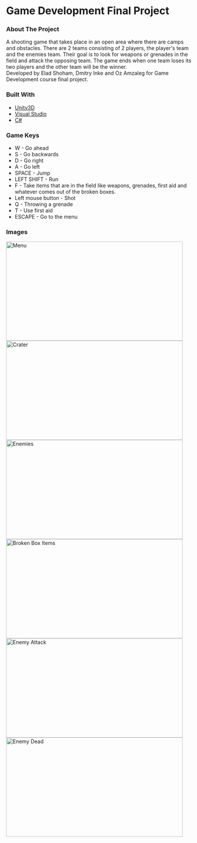# Game Development Final Project

### About The Project

A shooting game that takes place in an open area where there are camps and obstacles. There are 2 teams consisting of 2 players, the player's team and the enemies team. Their goal is to look for weapons or grenades in the field and attack the opposing team. The game ends when one team loses its two players and the other team will be the winner.
<br />
Developed by Elad Shoham, Dmitry Inke and Oz Amzaleg for Game Development course final project.

### Built With

* [Unity3D](https://unity.com/)
* [Visual Studio](https://visualstudio.microsoft.com/)
* [C#](https://docs.microsoft.com/en-us/dotnet/csharp/)

### Game Keys

* W - Go ahead
* S - Go backwards
* D - Go right
* A - Go left
* SPACE - Jump
* LEFT SHIFT - Run
* F - Take items that are in the field like weapons, grenades, first aid and whatever comes out of the broken boxes.
* Left mouse button - Shot
* Q - Throwing a grenade
* T - Use first aid
* ESCAPE - Go to the menu

### Images

<img src="https://firebasestorage.googleapis.com/v0/b/run-tracker-app-74976.appspot.com/o/start.png?alt=media&token=f2db9d78-9346-4ef5-970f-bd8b43c9aeec" 
alt="Menu" height="270" width="480"/>
<img src="https://firebasestorage.googleapis.com/v0/b/run-tracker-app-74976.appspot.com/o/crater.png?alt=media&token=dd8640af-7bdd-4daf-b810-73ba9111ee82" 
alt="Crater" height="270" width="480"/>
<img src="https://firebasestorage.googleapis.com/v0/b/run-tracker-app-74976.appspot.com/o/enemies.png?alt=media&token=dfbc4974-1051-406e-9767-67457a551f6e" 
alt="Enemies" height="270" width="480"/>
<img src="https://firebasestorage.googleapis.com/v0/b/run-tracker-app-74976.appspot.com/o/brokenBoxItems.png?alt=media&token=55fdda71-5794-48f2-abf6-1b9e8404ddcb" 
alt="Broken Box Items" height="270" width="480"/>
<img src="https://firebasestorage.googleapis.com/v0/b/run-tracker-app-74976.appspot.com/o/enemyAttack.png?alt=media&token=75a9192d-c9c8-4b6f-be9f-0e3014bf65bb" 
alt="Enemy Attack" height="270" width="480"/>
<img src="https://firebasestorage.googleapis.com/v0/b/run-tracker-app-74976.appspot.com/o/enemyDead.png?alt=media&token=9c060f86-f48c-4ac2-bd37-61bc5cd71901" 
alt="Enemy Dead" height="270" width="480"/>
